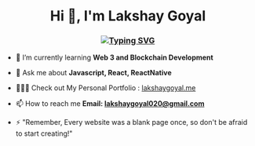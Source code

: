 <h1 align="center">Hi 👋, I'm Lakshay Goyal</h1>
<h3 align="center"><a href="https://git.io/typing-svg"><img src="https://readme-typing-svg.herokuapp.com?font=Fira+Code&size=25&pause=1000&color=F7AB0A&center=true&width=461&lines=I'm+a+FrontEnd+Developer;Guy-who-loves-Coffee.tsx;%3CButLovesToCodeMore+%2F%3E" alt="Typing SVG" /></a></h3>

- 🌱 I’m currently learning **Web 3 and Blockchain Development**

- 💬 Ask me about **Javascript, React, ReactNative**
  
- 🧑🏻‍💻 Check out My Personal Portfolio :  <a href="https://lakshaygoyal.vercel.app/"> lakshaygoyal.me</a>

- 📫 How to reach me **Email: lakshaygoyal020@gmail.com**

- ⚡ "Remember, Every website was a blank page once, so don't be afraid to start creating!"


<!---
lakshaygoyal01/lakshaygoyal01 is a ✨ special ✨ repository because its `README.md` (this file) appears on your GitHub profile.
You can click the Preview link to take a look at your changes.
--->
